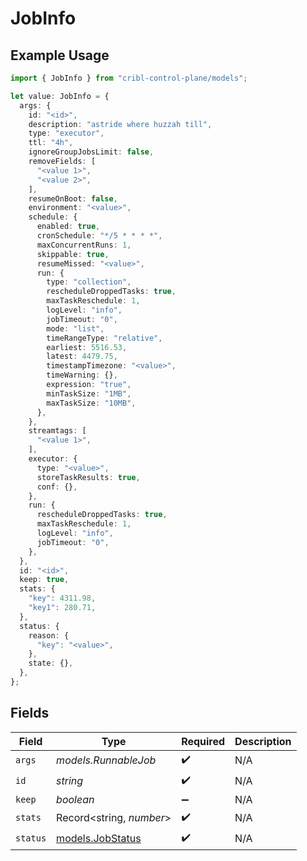 # JobInfo

## Example Usage

```typescript
import { JobInfo } from "cribl-control-plane/models";

let value: JobInfo = {
  args: {
    id: "<id>",
    description: "astride where huzzah till",
    type: "executor",
    ttl: "4h",
    ignoreGroupJobsLimit: false,
    removeFields: [
      "<value 1>",
      "<value 2>",
    ],
    resumeOnBoot: false,
    environment: "<value>",
    schedule: {
      enabled: true,
      cronSchedule: "*/5 * * * *",
      maxConcurrentRuns: 1,
      skippable: true,
      resumeMissed: "<value>",
      run: {
        type: "collection",
        rescheduleDroppedTasks: true,
        maxTaskReschedule: 1,
        logLevel: "info",
        jobTimeout: "0",
        mode: "list",
        timeRangeType: "relative",
        earliest: 5516.53,
        latest: 4479.75,
        timestampTimezone: "<value>",
        timeWarning: {},
        expression: "true",
        minTaskSize: "1MB",
        maxTaskSize: "10MB",
      },
    },
    streamtags: [
      "<value 1>",
    ],
    executor: {
      type: "<value>",
      storeTaskResults: true,
      conf: {},
    },
    run: {
      rescheduleDroppedTasks: true,
      maxTaskReschedule: 1,
      logLevel: "info",
      jobTimeout: "0",
    },
  },
  id: "<id>",
  keep: true,
  stats: {
    "key": 4311.98,
    "key1": 280.71,
  },
  status: {
    reason: {
      "key": "<value>",
    },
    state: {},
  },
};
```

## Fields

| Field                                      | Type                                       | Required                                   | Description                                |
| ------------------------------------------ | ------------------------------------------ | ------------------------------------------ | ------------------------------------------ |
| `args`                                     | *models.RunnableJob*                       | :heavy_check_mark:                         | N/A                                        |
| `id`                                       | *string*                                   | :heavy_check_mark:                         | N/A                                        |
| `keep`                                     | *boolean*                                  | :heavy_minus_sign:                         | N/A                                        |
| `stats`                                    | Record<string, *number*>                   | :heavy_check_mark:                         | N/A                                        |
| `status`                                   | [models.JobStatus](../models/jobstatus.md) | :heavy_check_mark:                         | N/A                                        |